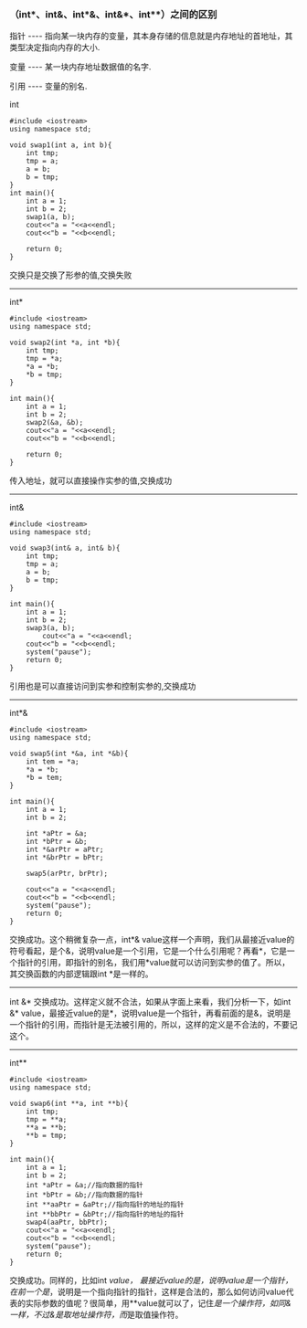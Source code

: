 ### （int*、int&、int*&、int&*、int**）之间的区别

指针 ---- 指向某一块内存的变量，其本身存储的信息就是内存地址的首地址，其类型决定指向内存的大小.

变量 ---- 某一块内存地址数据值的名字.

引用 ---- 变量的别名.

int
```
#include <iostream>
using namespace std;

void swap1(int a, int b){
    int tmp;
    tmp = a;
    a = b;
    b = tmp;
}
int main(){
    int a = 1;
    int b = 2;
    swap1(a, b);
    cout<<"a = "<<a<<endl;
    cout<<"b = "<<b<<endl;
    
    return 0;
}
``` 
交换只是交换了形参的值,交换失败

---

int*
```
#include <iostream>
using namespace std;

void swap2(int *a, int *b){
    int tmp;
    tmp = *a;
    *a = *b;
    *b = tmp;
}

int main(){
    int a = 1;
    int b = 2;
    swap2(&a, &b);
    cout<<"a = "<<a<<endl;
    cout<<"b = "<<b<<endl;
  
    return 0;
}
```
传入地址，就可以直接操作实参的值,交换成功

---
int&
```
#include <iostream>
using namespace std;

void swap3(int& a, int& b){
    int tmp;
    tmp = a;
    a = b;
    b = tmp;
}

int main(){
    int a = 1;
    int b = 2;
    swap3(a, b);    
        cout<<"a = "<<a<<endl;
    cout<<"b = "<<b<<endl;
    system("pause");
    return 0;
}
```
引用也是可以直接访问到实参和控制实参的,交换成功

---
int*&
```
#include <iostream>
using namespace std;

void swap5(int *&a, int *&b){
    int tem = *a;
    *a = *b;
    *b = tem;
}

int main(){
    int a = 1;
    int b = 2;

    int *aPtr = &a;
    int *bPtr = &b;
    int *&arPtr = aPtr;
    int *&brPtr = bPtr;

    swap5(arPtr, brPtr);

    cout<<"a = "<<a<<endl;
    cout<<"b = "<<b<<endl;
    system("pause");
    return 0;
}
```
交换成功。这个稍微复杂一点，int*&  value这样一个声明，我们从最接近value的符号看起，是个&，说明value是一个引用，它是一个什么引用呢？再看*，它是一个指针的引用，即指针的别名，我们用*value就可以访问到实参的值了。所以，其交换函数的内部逻辑跟int *是一样的。


***
int &*
交换成功。这样定义就不合法，如果从字面上来看，我们分析一下，如int &* value，最接近value的是*，说明value是一个指针，再看前面的是&，说明是一个指针的引用，而指针是无法被引用的，所以，这样的定义是不合法的，不要记这个。

***
int**
```
#include <iostream>
using namespace std;

void swap6(int **a, int **b){
    int tmp;
    tmp = **a;
    **a = **b;
    **b = tmp;
}

int main(){
    int a = 1;
    int b = 2;
    int *aPtr = &a;//指向数据的指针
    int *bPtr = &b;//指向数据的指针
    int **aaPtr = &aPtr;//指向指针的地址的指针
    int **bbPtr = &bPtr;//指向指针的地址的指针
    swap4(aaPtr, bbPtr);
    cout<<"a = "<<a<<endl;
    cout<<"b = "<<b<<endl;
    system("pause");
    return 0;
}
```
交换成功。同样的，比如int **value， 最接近value的是*，说明value是一个指针，在前一个是*，说明是一个指向指针的指针，这样是合法的，那么如何访问value代表的实际参数的值呢？很简单，用**value就可以了，记住*是一个操作符，如同&一样，不过&是取地址操作符，而*是取值操作符。